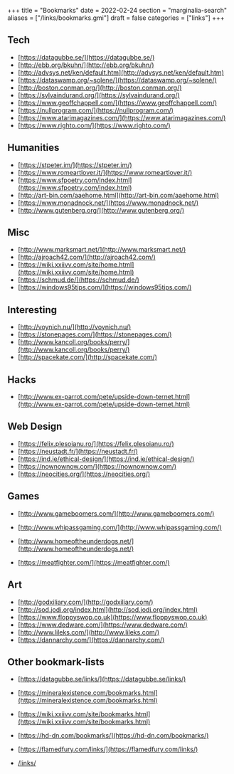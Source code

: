 +++
title = "Bookmarks"
date = 2022-02-24
section = "marginalia-search"
aliases = ["/links/bookmarks.gmi"]
draft = false
categories = ["links"]
+++


## Tech

* [https://datagubbe.se/](https://datagubbe.se/)
* [http://ebb.org/bkuhn/](http://ebb.org/bkuhn/)
* [http://advsys.net/ken/default.htm](http://advsys.net/ken/default.htm)
* [https://dataswamp.org/~solene/](https://dataswamp.org/~solene/)
* [http://boston.conman.org/](http://boston.conman.org/)
* [https://sylvaindurand.org/](https://sylvaindurand.org/)
* [https://www.geoffchappell.com/](https://www.geoffchappell.com/)
* [https://nullprogram.com/](https://nullprogram.com/)
* [https://www.atarimagazines.com/](https://www.atarimagazines.com/)
* [https://www.righto.com/](https://www.righto.com/)

## Humanities

* [https://stpeter.im/](https://stpeter.im/)
* [https://www.romeartlover.it/](https://www.romeartlover.it/)
* [https://www.sfpoetry.com/index.html](https://www.sfpoetry.com/index.html)
* [http://art-bin.com/aaehome.html](http://art-bin.com/aaehome.html)
* [https://www.monadnock.net/](https://www.monadnock.net/)
* [http://www.gutenberg.org/](http://www.gutenberg.org/)

## Misc

* [http://www.marksmart.net/](http://www.marksmart.net/)
* [http://ajroach42.com/](http://ajroach42.com/)
* [https://wiki.xxiivv.com/site/home.html](https://wiki.xxiivv.com/site/home.html)
* [https://schmud.de/](https://schmud.de/)
* [https://windows95tips.com/](https://windows95tips.com/)

## Interesting

* [http://voynich.nu/](http://voynich.nu/)
* [https://stonepages.com/](https://stonepages.com/)
* [http://www.kancoll.org/books/perry/](http://www.kancoll.org/books/perry/)
* [http://spacekate.com/](http://spacekate.com/)

## Hacks

* [http://www.ex-parrot.com/pete/upside-down-ternet.html](http://www.ex-parrot.com/pete/upside-down-ternet.html)

## Web Design

* [https://felix.plesoianu.ro/](https://felix.plesoianu.ro/)
* [https://neustadt.fr/](https://neustadt.fr/)
* [https://ind.ie/ethical-design/](https://ind.ie/ethical-design/)
* [https://nownownow.com/](https://nownownow.com/)
* [https://neocities.org/](https://neocities.org/)

## Games

* [http://www.gameboomers.com/](http://www.gameboomers.com/)
* [http://www.whipassgaming.com/](http://www.whipassgaming.com/)
* [http://www.homeoftheunderdogs.net/](http://www.homeoftheunderdogs.net/)

* [https://meatfighter.com/](https://meatfighter.com/)

## Art

* [http://godxiliary.com/](http://godxiliary.com/)
* [http://sod.jodi.org/index.html](http://sod.jodi.org/index.html)
* [https://www.floppyswop.co.uk](https://www.floppyswop.co.uk)
* [https://www.dedware.com/](https://www.dedware.com/)
* [http://www.lileks.com/](http://www.lileks.com/)
* [https://dannarchy.com/](https://dannarchy.com/)

## Other bookmark-lists

* [https://datagubbe.se/links/](https://datagubbe.se/links/)
* [https://mineralexistence.com/bookmarks.html](https://mineralexistence.com/bookmarks.html)
* [https://wiki.xxiivv.com/site/bookmarks.html](https://wiki.xxiivv.com/site/bookmarks.html)
* [https://hd-dn.com/bookmarks/](https://hd-dn.com/bookmarks/)
* [https://flamedfury.com/links/](https://flamedfury.com/links/)

* [/links/](/links/)